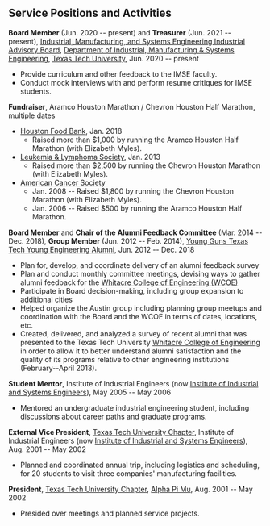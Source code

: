 ## Service Positions and Activities

**Board Member** (Jun. 2020 -- present) and **Treasurer** (Jun. 2021 -- present), [Industrial, Manufacturing, and Systems Engineering Industrial Advisory 
Board][iab], [Department of Industrial, Manufacturing & Systems 
Engineering][imse], [Texas Tech University][ttu], Jun. 2020 -- present

* Provide curriculum and other feedback to the IMSE faculty.
* Conduct mock interviews with and perform resume critiques for IMSE students.

**Fundraiser**, Aramco Houston Marathon / Chevron Houston Half Marathon, multiple dates

* [Houston Food Bank][hfb], Jan. 2018
    - Raised more than $1,000 by running the Aramco Houston Half Marathon (with 
      Elizabeth Myles).
* [Leukemia & Lymphoma Society][lls], Jan. 2013
    - Raised more than $2,500 by running the Chevron Houston Marathon (with Elizabeth 
      Myles).
* [American Cancer Society][acs]
    - Jan. 2008 -- Raised $1,800 by running the Chevron Houston Marathon (with Elizabeth 
      Myles).
    - Jan. 2006 -- Raised $500 by running the Aramco Houston Half Marathon.

**Board Member** and **Chair of the Alumni Feedback Committee** (Mar. 2014 -- Dec. 2018), **Group Member** (Jun. 2012 -- Feb. 2014), 
[Young Guns Texas Tech Young Engineering Alumni][ttuyg], Jun. 2012 -- Dec. 2018

* Plan for, develop, and coordinate delivery of an alumni feedback survey
* Plan and conduct monthly committee meetings, devising ways to gather alumni
  feedback for the [Whitacre College of Engineering (WCOE)][wcoe]
* Participate in Board decision-making, including group expansion to additional 
  cities
* Helped organize the Austin group including planning group meetups and 
  coordination with the Board and the WCOE in terms of dates, locations, etc.
* Created, delivered, and analyzed a survey of recent alumni that was presented 
  to the Texas Tech University [Whitacre College of Engineering][wcoe] in order 
  to allow it to better understand alumni satisfaction and the quality of its 
  programs relative to other engineering institutions (February--April 2013).

**Student Mentor**, Institute of Industrial Engineers (now [Institute of Industrial and Systems Engineers][iie]), May 2005 -- May 2006

* Mentored an undergraduate industrial engineering student, including 
  discussions about career paths and graduate programs.

**External Vice President**, [Texas Tech University Chapter][ttuiie], Institute of Industrial Engineers (now [Institute of Industrial and Systems Engineers][iie]), Aug. 2001 -- May 2002

* Planned and coordinated annual trip, including logistics and scheduling, for 
  20 students to visit three companies' manufacturing facilities.

**President**, [Texas Tech University Chapter][ttuapm], [Alpha Pi Mu][apm], Aug. 2001 -- May 2002

* Presided over meetings and planned service projects.

[iab]: https://www.depts.ttu.edu/imse/alumni/iab/index.php
[imse]: https://www.depts.ttu.edu/imse/
[ttu]: https://www.ttu.edu/
[hfb]: https://www.houstonfoodbank.org/
[ttuyg]: http://www.ttuyoungguns.com/
[wcoe]: https://www.depts.ttu.edu/coe/
[lls]: https://www.lls.org/
[acs]: https://www.acs.org/
[iie]: https://www.iise.org/
[ttuiie]: https://iisetexastech.wixsite.com/home
[ttuapm]: https://alphapimu.com/region-6/
[apm]: https://alphapimu.com/

